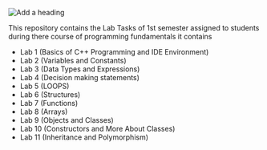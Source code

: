![Add a heading](https://github.com/kaziadilmemon/1st-Semester-PF-Lab-Tasks/assets/96164867/6d98d43c-68b0-4760-9d42-d1bfd07f208f)

This repository contains the Lab Tasks of 1st semester assigned to students during there course of programming fundamentals it contains

* Lab 1 (Basics of C++ Programming and IDE Environment)
* Lab 2 (Variables and Constants)
* Lab 3 (Data Types and Expressions)
* Lab 4 (Decision making statements)
* Lab 5 (LOOPS)
* Lab 6 (Structures)
* Lab 7 (Functions)
* Lab 8 (Arrays)
* Lab 9 (Objects and Classes)
* Lab 10 (Constructors and More About Classes)
* Lab 11 (Inheritance and Polymorphism)

